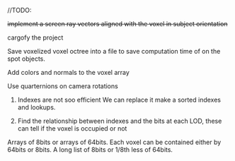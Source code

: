//TODO:

~~implement a screen ray vectors aligned with the voxel in subject orientation~~

cargofy the project

Save voxelized voxel octree into a file to save computation time of on the spot objects.

Add colors and normals to the voxel array


Use quarternions on camera rotations

1. Indexes are not soo efficient
    We can replace it make a sorted indexes and lookups.
    
2. Find the relationship between indexes and the bits at each LOD, these can tell if the voxel is occupied or not


Arrays of 8bits or arrays of 64bits.
Each voxel can be contained either by 64bits or 8bits. A long list of 8bits or 1/8th less of 64bits.

